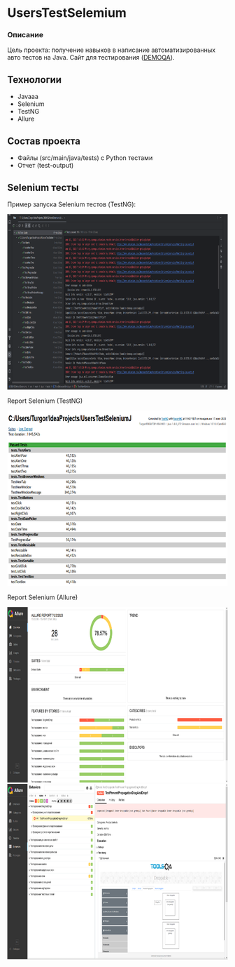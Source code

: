 #  UsersTestSelemium

### Описание

Цель проекта: получение навыков в написание автоматизированных авто тестов на Java. 
Сайт для тестирования (<a href="https://demoqa.com/">DEMOQA</a>).

## Технологии

- Javaaa
- Selenium
- TestNG
- Allure

## Состав проекта

- Файлы (src/main/java/tests) с Python тестами
- Отчет (test-output)

## Selenium тесты

Пример запуска Selenium тестов (TestNG):

<img src="src\main\java\img\TestsSelenium.png" width="700" height="400">

Report Selenium (TestNG)

<img src="src\main\java\img\TestsngReportSelenium.png" width="700" height="400">

Report Selenium (Allure)

<img src="src\main\java\img\AllureReportSeleniumAllTests.png" width="700" height="400">
<img src="src\main\java\img\AllureReportSeleniumOneTest.png" width="700" height="400">
